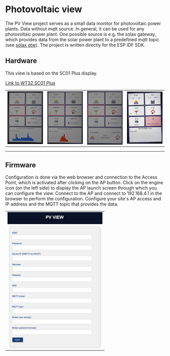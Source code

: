 # Photovoltaic view
The PV View project serves as a small data monitor for photovoltaic power plants. Data without mqtt source. In general, it can be used for any photovoltaic power plant. One possible source is e.g. the solax gateway, which provides data from the solar power plant to a predefined mqtt topic (see [solax gtw](https://github.com/xventus/solax_gtw)).  The project is written directly for the ESP IDF SDK.
## Hardware
This view is based on the SC01 Plus display.

[Link to WT32 SC01 Plus](https://en.wireless-tag.com/product-item-26.html)


<table>
    <tr>
        <td><img src="image/tr1.jpg" alt="case" width="300"></td>
        <td><img src="image/tr2.jpg" alt="case" width="300"></td>
        <td><img src="image/tr3.jpg" alt="case" width="300"></td>
        <td><img src="image/tr4.jpg" alt="case" width="300"></td>
     </tr>
</table>


---

## Firmware

Configuration is done via the web browser and connection to the Access Point, which is activated after clicking on the AP button. Click on the engine icon (on the left side) to display the AP launch screen through which you can configure the view. Connect to the AP and connect to 192.168.4.1 in the browser to perform the configuration. Configure your site's AP access and IP address and the MQTT topic that provides the data.

<table>
    <tr>
        <td><img src="image/pv5.jpg" alt="case" width="300"></td>
     </tr>
</table>



